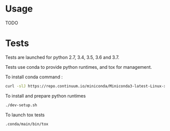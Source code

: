 # Usage

TODO

# Tests

Tests are launched for python 2.7, 3.4, 3.5, 3.6 and 3.7.

Tests use conda to provide python runtimes, and tox for management.

To install conda command :

``` bash
curl -slJ https://repo.continuum.io/miniconda/Miniconda3-latest-Linux-x86_64.sh | bash -s -p ~/.miniconda2
```

To install and prepare python runtimes

``` bash
./dev-setup.sh
```

To launch tox tests

``` bash
.conda/main/bin/tox
```

